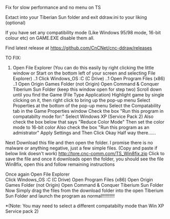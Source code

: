 Fix for slow performance and no menu on TS

Extact into your Tiberian Sun folder and exit ddraw.ini to your liking (optional)

If you have set any compatibility mode (Like Windows 95/98 mode, 16-bit colour etc) on GAME.EXE disable them all.

Find latest release at https://github.com/CnCNet/cnc-ddraw/releases


TO FIX:

1. Open File Explorer   (You can do this easily by right clicking the little window or Start on the bottom left of your screen and selecting File Explorer)
..1 Click Windows_OS :C (C Drive)
..1 Open Program Files (x86)
..1 Open Origin Games Folder (not Origin)
Open Command & Conquer Tiberium Sun Folder (keep this window open for step two)
Scroll down until you find the Game (File Type Application)
Highlight game by single clicking on it, then right click to bring up the pop-up menu
Select Properties at the bottom of the pop-up menu
Select the Compatability tab in the Game Properties window
Check the box "Run this program in compatabilty mode for:"
Select Windows XP (Service Pack 2)
Also check the box below that says "Reduce Color Mode"
Then set the color mode to 16-bit color
Also check the box "Run this program as an admistrator"
Apply Settings and Then Click Okay
Half way there......

Next Download this file and then open the folder.  I promise there is no malware or anything negative, just a few simple files.  (Copy and paste if below link doesn't work)
http://tore.cnc-comm.com/TS_Win8fix.zip
Click to save the file and once it downloads open the folder, you should see the file Win8fix, open this and follow remaining instructions

Once again Open File Explorer   
Click Windows_OS :C (C Drive)
Open Program Files (x86)
Open Origin Games Folder (not Origin)
Open Command & Conquer Tiberium Sun Folder
Now Simply drag the files from the download folder into the open Tiberium Sun Folder and launch the program as normal!!!!!!!!!!

*(Note: You may need to select a different compatabilty mode than Win XP Service pack 2)
